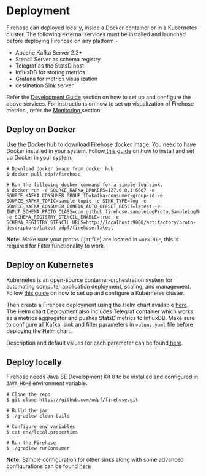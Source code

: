 # Deployment

Firehose can deployed locally, inside a Docker container or in a Kubernetes cluster. The following external services must be installed and launched before deploying Firehose on any platform -

* Apache Kafka Server 2.3+
* Stencil Server as schema registry
* Telegraf as the StatsD host
* InfluxDB for storing metrics
* Grafana for metrics visualization
* destination Sink server

Refer the [Development Guide](../contribute/development.md) section on how to set up and configure the above services. For instructions on how to set up visualization of Firehose metrics , refer the [Monitoring ](../concepts/monitoring.md#setting-up-grafana-with-firehose)section.

## Deploy on Docker

Use the Docker hub to download Firehose [docker image](https://hub.docker.com/r/odpf/firehose/). You need to have Docker installed in your system. Follow[ this guide](https://www.docker.com/products/docker-desktop) on how to install and set up Docker in your system.

```text
# Download docker image from docker hub
$ docker pull odpf/firehose

# Run the following docker command for a simple log sink.
$ docker run -e SOURCE_KAFKA_BROKERS=127.0.0.1:6667 -e SOURCE_KAFKA_CONSUMER_GROUP_ID=kafka-consumer-group-id -e SOURCE_KAFKA_TOPIC=sample-topic -e SINK_TYPE=log -e SOURCE_KAFKA_CONSUMER_CONFIG_AUTO_OFFSET_RESET=latest -e INPUT_SCHEMA_PROTO_CLASS=com.github.firehose.sampleLogProto.SampleLogMessage -e SCHEMA_REGISTRY_STENCIL_ENABLE=true -e SCHEMA_REGISTRY_STENCIL_URLS=http://localhost:9000/artifactory/proto-descriptors/latest odpf/firehose:latest
```

**Note:** Make sure your protos \(.jar file\) are located in `work-dir`, this is required for Filter functionality to work.

## Deploy on Kubernetes

Kubernetes is an open-source container-orchestration system for automating computer application deployment, scaling, and management. Follow [this guide](https://kubernetes.io/docs/setup/) on how to set up and configure a Kubernetes cluster.

Then create a Firehose deployment using the Helm chart available [here](https://github.com/odpf/charts/tree/main/stable/firehose). The Helm chart Deployment also includes Telegraf container which works as a metrics aggregator and pushes StatsD metrics to InfluxDB. Make sure to configure all Kafka, sink and filter parameters in `values.yaml` file before deploying the Helm chart.

Description and default values for each parameter can be found[ here](https://github.com/odpf/charts/tree/main/stable/firehose#values).

## Deploy locally

Firehose needs Java SE Development Kit 8 to be installed and configured in `JAVA_HOME` environment variable.

```text
# Clone the repo
$ git clone https://github.com/odpf/firehose.git  

# Build the jar
$ ./gradlew clean build 

# Configure env variables
$ cat env/local.properties

# Run the Firehose
$ ./gradlew runConsumer
```

**Note:** Sample configuration for other sinks along with some advanced configurations can be found [here](https://github.com/odpf/firehose/blob/main/docs/reference/configuration.md)

